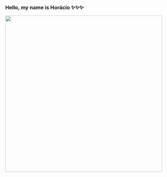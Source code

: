 ### Hello, my name is Horácio ✨✨✨

<img src="https://petepop.ig.com.br/wp-content/uploads/2021/06/reproduc%CC%A7a%CC%83o-instagram.jpg" width="500px">
<div>
  <a href="https://github.com/HRCIUS">
  <img src=""https://github-readme-stats.vercel.app/api?username=Hrcius&show_icons=true&theme=dark&include_all_commits=true&count_private=true"/>
</div>
<!--
**HRCIUS/Hrcius** is a ✨ _special_ ✨ repository because its `README.md` (this file) appears on your GitHub profile.

Here are some ideas to get you started:

- 🔭 I’m currently working on ...
- 🌱 I’m currently learning ...
- 👯 I’m looking to collaborate on ...
- 🤔 I’m looking for help with ...
- 💬 Ask me about ...
- 📫 How to reach me: ...
- 😄 Pronouns: ...
- ⚡ Fun fact: ...
-->
